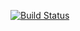 [![Build Status](https://travis-ci.org/inauman/flasktaskr.svg?branch=master)](https://travis-ci.org/inauman/flasktaskr)